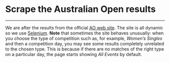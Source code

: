 # Scrape the Australian Open results
---- 
We are after the results from the official [AO web site][1]. The site is all dynamic so we use [Selenium][2].
**Note** that sometimes the site behaves unusually: when you choose the type of competition such as, for example, *Women’s Singles* and then a competition day, you may see some results completely unrelated to the chosen type. This is because if there are no matches of the right type on a particular day, the page starts showing *All Events* by default.

[1]:	http://www.ausopen.com
[2]:	http://selenium-python.readthedocs.io/index.html